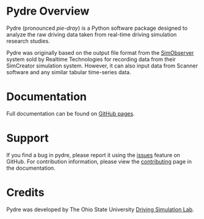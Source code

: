 # Pydre Overview

Pydre (pronounced *pie-dray*) is a Python software package designed to analyze the raw driving data taken from real-time driving simulation research studies. 

Pydre was originally based on the output file format from the [SimObserver](https://www.faac.com/realtime-technologies/products/simobserver-pro/) system sold by Realtime Technologies for recording data from their SimCreator simulation system. However, it can also input data from Scanner software and any similar tabular time-series data.

# Documentation

Full documentation can be found on [GitHub pages](https://osudsl.github.io/pydre/).

# Support 

If you find a bug in pydre, please report it using the [issues](https://github.com/OSUDSL/pydre/issues) feature on GitHub. For contribution information, please view the [contributing](https://osudsl.github.io/pydre/contrib/) page in the documentation.

# Credits

Pydre was developed by The Ohio State University [Driving Simulation Lab](https://drivesim.osu.edu/).

